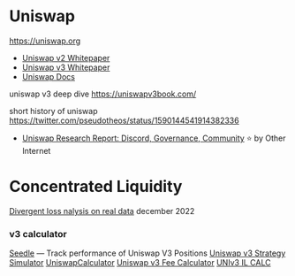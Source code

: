 # Uniswap
https://uniswap.org
- [Uniswap v2 Whitepaper](https://uniswap.org/whitepaper.pdf)
- [Uniswap v3 Whitepaper](https://uniswap.org/whitepaper-v3.pdf)
- [Uniswap Docs](https://docs.uniswap.org/protocol/introduction)

uniswap v3 deep dive
https://uniswapv3book.com/

short history of uniswap
https://twitter.com/pseudotheos/status/1590144541914382336

- [Uniswap Research Report: Discord, Governance, Community](https://otherinternet.notion.site/Uniswap-Research-Report-Discord-Governance-Community-eb545f60b0ba4c30af066ca1a855e0fe) ⭐️ by Other Internet

# Concentrated Liquidity
[Divergent loss nalysis on real data](https://twitter.com/charliemktplace/status/1606380020213104640) december 2022

### v3 calculator
[Seedle](https://www.seedle.finance/) — Track performance of Uniswap V3 Positions
[Uniswap v3 Strategy Simulator](https://defi-lab.xyz/uniswapv3simulator)
[UniswapCalculator](https://uniswap.fish/)
[Uniswap v3 Fee Calculator](https://science.flipsidecrypto.xyz/uniswapv3/)
[UNIv3 IL CALC](https://docs.google.com/spreadsheets/d/1f3_gPYX3Pjh0GfwOFmPoPzzfE6pShdSEHxP9NmLUoYw/edit#gid=0)